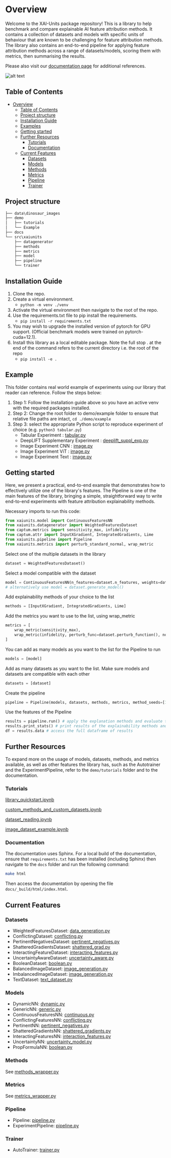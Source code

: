 # Overview

<!-- <a>Documentation</a> -->

Welcome to the XAI-Units package repository! This is a library to help benchmark and compare explainable AI feature attribution methods. It contains a collection of datasets and models with specific units of behaviour that are known to be challenging for feature attribution methods. The library also contains an end-to-end pipeline for applying feature attribution methods across a range of datasets/models, scoring them with metrics, then summarising the results.

Please also visit our [documentation page](https://xai-units.github.io/xaiunits_public/.) for additional references.

![alt text](image-3.png)

## Table of Contents

- [Overview](#overview)
	- [Table of Contents](#table-of-contents)
	- [Project structure](#project-structure)
	- [Installation Guide](#installation-guide)
	- [Examples](#example)
	- [Getting started](#getting-started)
	- [Further Resources](#further-resources)
		- [Tutorials](#tutorials)
		- [Documentation](#documentation)
	- [Current Features](#current-features)
		- [Datasets](#datasets)
		- [Models](#models)
		- [Methods](#methods)
		- [Metrics](#metrics)
		- [Pipeline](#pipeline)
		- [Trainer](#trainer)

## Project structure

```python
├── data\dinosaur_images
├── demo
│   ├── tutorials
│	└── Example
├── docs
└── src\xaiunits
    ├── datagenerator
    ├── methods
    ├── metrics
    ├── model
    ├── pipeline
    └── trainer

```

## Installation Guide

1. Clone the repo.
2. Create a virtual environment.
	* `python -m venv ./venv`
3. Activate the virtual environment then navigate to the root of the repo.
4. Use the requirements.txt file to pip install the requirements.
	* `pip install -r requirements.txt`
5. You may wish to upgrade the installed version of pytorch for GPU support. (Official benchmark models were trained on pytorch-cuda=12.1).
6. Install this library as a local editable package. Note the full stop . at the end of the command refers to the current directory i.e. the root of the repo
	* `pip install -e .`

## Example

This folder contains real world example of experiments using our library that reader can reference. Follow the steps below:

1. Step 1: Follow the installation guide above so you have an active venv with the required packages installed.
2. Step 2: Change the root folder to demo/example folder to ensure that relative file paths are intact, `cd ./demo/example`
3. Step 3: select the appropriate Python script to reproduce experiment of choice (e.g. `python3 tabular.py`)
	* Tabular Experiment : [tabular.py](/demo/examples/tabular.py)
	* DeepLIFT Supplementary Experiment : [deeplift_suppl_exp.py](/demo/examples/deeplift_suppl_exp.py)
	* Image Experiment CNN : [image.py](/demo/examples/image.py)
	* Image Experiment ViT : [image.py](/demo/examples/image_vit.py)
	* Image Experiment Text : [image.py](/demo/examples/text.py)

## Getting started

Here, we present a practical, end-to-end example that demonstrates how to effectively utilize one of the library's features.
The Pipeline is one of the main features of the library, bringing a simple, straightforward way to write
end-to-end experiments with feature attribution explainability methods.

Necessary imports to run this code:

```python
from xaiunits.model import ContinuousFeaturesNN
from xaiunits.datagenerator import WeightedFeaturesDataset
from captum.metrics import sensitivity_max, infidelity
from captum.attr import InputXGradient, IntegratedGradients, Lime
from xaiunits.pipeline import Pipeline
from xaiunits.metrics import perturb_standard_normal, wrap_metric
```

Select one of the multiple datasets in the library

```python
dataset = WeightedFeaturesDataset()
```

Select a model compatible with the dataset

```python
model = ContinuousFeaturesNN(n_features=dataset.n_features, weights=dataset.weights)
# alternatively use model = dataset.generate_model()
```

Add explainability methods of your choice to the list

```python
methods = [InputXGradient, IntegratedGradients, Lime]
```

Add the metrics you want to use to the list, using wrap_metric

```python
metrics = [
    wrap_metric(sensitivity_max),
    wrap_metric(infidelity, perturb_func=dataset.perturb_function(), normalize=True),
] 
```

You can add as many models as you want to the list for the Pipeline to run

```python
models = [model] 
```

Add as many datasets as you want to the list. Make sure models and datasets are compatible with each other

```python
datasets = [dataset]
```

Create the pipeline

```python
pipeline = Pipeline(models, datasets, methods, metrics, method_seeds=[10])
```

Use the features of the Pipeline

```python
results = pipeline.run() # apply the explanation methods and evaluate them
results.print_stats() # print results of the explainability methods and the metrics
df = results.data # access the full dataframe of results
```

## Further Resources

To expand more on the usage of models, datasets, methods, and metrics available, as well as other features the library has, such as the Autotrainer and the ExperimentPipeline, refer to the `demo/tutorials` folder and to the documentation.

### Tutorials

[library_quickstart.ipynb](/demo/tutorials/library_quickstart.ipynb)

[custom_methods_and_custom_datasets.ipynb](/demo/tutorials/custom_methods_and_custom_datasets.ipynb)

[dataset_reading.ipynb](/demo/tutorials/dataset_reading.ipynb)

[image_dataset_example.ipynb](/demo/tutorials/image_dataset_example.ipynb)

### Documentation

The documentation uses Sphinx. For a local build of the documentation, ensure that `requirements.txt` has been installed (including Sphinx) then navigate to the `docs` folder and run the following command:

```bash
make html
```

Then access the documentation by opening the file `docs/_build/html/index.html`.

## Current Features

### Datasets

- WeightedFeaturesDataset: [data_generation.py](/src/xaiunits/datagenerator/data_generation.py)
- ConflictingDataset: [conflicting.py](/src/xaiunits/datagenerator/conflicting.py)
- PertinentNegativesDataset: [pertinent_negatives.py](/src/xaiunits/datagenerator/pertinent_negatives.py)
- ShatteredGradientsDataset: [shattered_grad.py](/src/xaiunits/datagenerator/shattered_grad.py)
- InteractingFeatureDataset: [interacting_features.py](/src/xaiunits/datagenerator/interacting_features.py)
- UncertaintyAwareDataset: [uncertainty_aware.py](/src/xaiunits/datagenerator/uncertainty_aware.py)
- BooleanDataset: [boolean.py](/src/xaiunits/datagenerator/boolean.py)
- BalancedImageDataset: [image_generation.py](/src/xaiunits/datagenerator/image_generation.py)
- ImbalancedImageDataset: [image_generation.py](/src/xaiunits/datagenerator/image_generation.py)
- TextDataset: [text_dataset.py](/src/xaiunits/datagenerator/text_dataset.py)

### Models

- DynamicNN: [dynamic.py](/src/xaiunits/model/dynamic.py)
- GenericNN: [generic.py](/src/xaiunits/model/generic.py)
- ContinuousFeaturesNN: [continuous.py](/src/xaiunits/model/continuous.py)
- ConflictingFeaturesNN: [conflicting.py](/src/xaiunits/model/conflicting.py)
- PertinentNN: [pertinent_negatives.py](/src/xaiunits/model/pertinent_negatives.py)
- ShatteredGradientsNN: [shattered_gradients.py](/src/xaiunits/model/shattered_gradients.py)
- InteractingFeaturesNN: [interaction_features.py](/src/xaiunits/model/interaction_features.py)
- UncertaintyNN: [uncertainty_model.py](/src/xaiunits/model/uncertainty_model.py)
- PropFormulaNN: [boolean.py](/src/xaiunits/model/boolean.py)

### Methods

See [methods_wrapper.py](/src/xaiunits/methods/methods_wrapper.py)

### Metrics

See [metrics_wrapper.py](/src/xaiunits/methods/methods_wrapper.py)

### Pipeline

- Pipeline: [pipeline.py](/src/xaiunits/pipeline/pipeline.py)
- ExperimentPipeline: [pipeline.py](/src/xaiunits/pipeline/pipeline.py)

### Trainer

- AutoTrainer: [trainer.py](/src/xaiunits/trainer/trainer.py)
